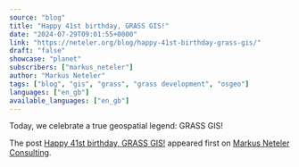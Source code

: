 ```yaml
---
source: "blog"
title: "Happy 41st birthday, GRASS GIS!"
date: "2024-07-29T09:01:55+0000"
link: "https://neteler.org/blog/happy-41st-birthday-grass-gis/"
draft: "false"
showcase: "planet"
subscribers: ["markus_neteler"]
author: "Markus Neteler"
tags: ["blog", "gis", "grass", "grass development", "osgeo"]
languages: ["en_gb"]
available_languages: ["en_gb"]
---
```


<p>Today, we celebrate a true geospatial legend: GRASS GIS!</p>
<p>The post <a href="https://neteler.org/blog/happy-41st-birthday-grass-gis/">Happy 41st birthday, GRASS GIS!</a> appeared first on <a href="https://neteler.org">Markus Neteler Consulting</a>.</p>
